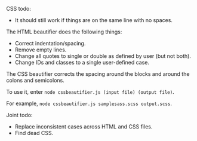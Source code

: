CSS todo:
- It should still work if things are on the same line with no spaces.

The HTML beautifier does the following things:
- Correct indentation/spacing.
- Remove empty lines.
- Change all quotes to single or double as defined by user (but not both).
- Change IDs and classes to a single user-defined case.

The CSS beautifier corrects the spacing around the blocks and around the colons and semicolons.

To use it, enter `node cssbeautifier.js (input file) (output file)`.

For example, `node cssbeautifier.js samplesass.scss output.scss`.

Joint todo:
- Replace inconsistent cases across HTML and CSS files.
- Find dead CSS.
